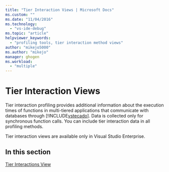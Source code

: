 ```yaml
---
title: "Tier Interaction Views | Microsoft Docs"
ms.custom: ""
ms.date: "11/04/2016"
ms.technology: 
  - "vs-ide-debug"
ms.topic: "article"
helpviewer_keywords: 
  - "profiling tools, tier interaction method views"
author: "mikejo5000"
ms.author: "mikejo"
manager: ghogen
ms.workload: 
  - "multiple"
---
```

# Tier Interaction Views

Tier interaction profiling provides additional information about the execution times of functions in multi-tiered applications that communicate with databases through [!INCLUDE[vstecado](../data-tools/includes/vstecado_md.md)]. Data is collected only for synchronous function calls. You can include tier interaction data in all profiling methods.

Tier interaction views are available only in Visual Studio Enterprise.

## In this section

[Tier Interactions View](../profiling/tier-interactions-view.md)